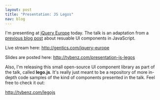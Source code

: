 ```yaml
---
layout: post
title: "Presentation: JS Legos"
nav: blog
---
```


I'm presenting at [jQuery Europe](http://gentics.com/jquery-europe) today. The
talk is an adaptation from a [previous blog
post](http://tybenz.com/post/widgetize-all-the-things) about resuable UI
components in JavaScript.

Live stream here: http://gentics.com/jquery-europe

Slides are posted here: http://tybenz.com/presentation-js-legos

Also, I'm releasing this small open-source UI component library as part of the talk, called **lego.js**.
It's really just meant to be a repository of more in-depth code samples of the kind of components
presented in the talk. Feel free to check it out:

http://tybenz.com/legojs
